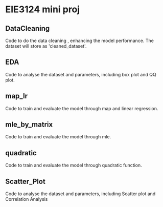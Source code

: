 # EIE3124 mini proj

## DataCleaning 

Code to do the data cleaning , enhancing the model performance. The dataset will store as 'cleaned_dataset'.

## EDA 

Code to analyse the dataset and parameters, including box plot and QQ plot.

## map_lr

Code to train and evaluate the model through map and linear regression.

## mle_by_matrix

Code to train and evaluate the model through mle.

## quadratic

Code to train and evaluate the model through quadratic function.

## Scatter_Plot

Code to analyse the dataset and parameters, including Scatter plot and Correlation Analysis